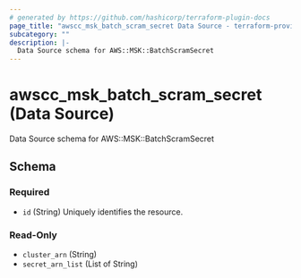 ```yaml
---
# generated by https://github.com/hashicorp/terraform-plugin-docs
page_title: "awscc_msk_batch_scram_secret Data Source - terraform-provider-awscc"
subcategory: ""
description: |-
  Data Source schema for AWS::MSK::BatchScramSecret
---
```


# awscc_msk_batch_scram_secret (Data Source)

Data Source schema for AWS::MSK::BatchScramSecret



<!-- schema generated by tfplugindocs -->
## Schema

### Required

- `id` (String) Uniquely identifies the resource.

### Read-Only

- `cluster_arn` (String)
- `secret_arn_list` (List of String)


